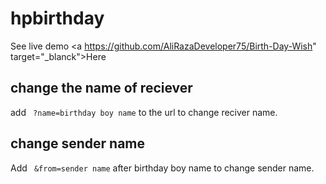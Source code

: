 # hpbirthday

See live demo <a https://github.com/AliRazaDeveloper75/Birth-Day-Wish" target="_blanck">Here</a>

## change the name of reciever

add ``` ?name=birthday boy name``` to the url to change reciver name.

## change sender name

Add ``` &from=sender name``` after birthday boy name to change sender name.
